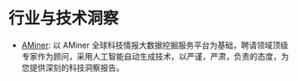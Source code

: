 # 行业与技术洞察

- [AMiner](https://reports.aminer.cn/): 以 AMiner 全球科技情报大数据挖掘服务平台为基础，聘请领域顶级专家作为顾问，采用人工智能自动生成技术，以严谨，严肃，负责的态度，为您提供深刻的科技洞察报告。
